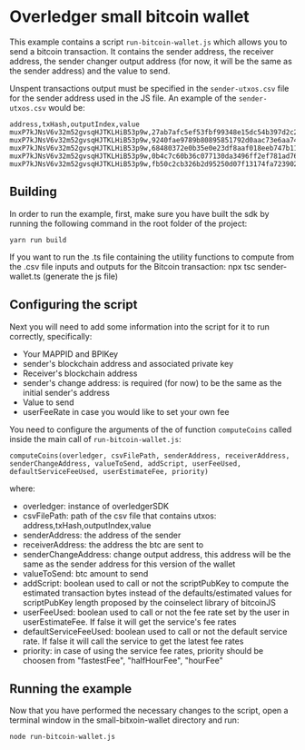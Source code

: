 # Overledger small bitcoin wallet

This example contains a script ```run-bitcoin-wallet.js``` which allows you to send a bitcoin transaction. It contains the sender address, the receiver address, the sender changer output address (for now, it will be the same as the sender address) and the value to send.

Unspent transactions output must be specified in the ```sender-utxos.csv``` file for the sender address used in the JS file.
An example of the ```sender-utxos.csv``` would be:

```
address,txHash,outputIndex,value
muxP7kJNsV6v32m52gvsqHJTKLHiB53p9w,27ab7afc5ef53fbf99348e15dc54b397d2c2e2858d89b63141ad864d97a8c614,1,0.00003724
muxP7kJNsV6v32m52gvsqHJTKLHiB53p9w,9240fae9789b80895851792d0aac73e6aa744ebb6bf8a88044e39fd7af57b968,1,0.00007366
muxP7kJNsV6v32m52gvsqHJTKLHiB53p9w,68480372e0b35e0e23df8aaf018eeb747b110e1f6e621095202691ba0fc2d83a,1,0.0001
muxP7kJNsV6v32m52gvsqHJTKLHiB53p9w,0b4c7c60b36c077130da3496ff2ef781ad761845c4bb262375732af8322270b1,1,0.00098322
muxP7kJNsV6v32m52gvsqHJTKLHiB53p9w,fb50c2cb326b2d95250d07f13174fa7239021b9d234fe321261219aa0bf6d62b,1,0.00013544
```


## Building

In order to run the example, first, make sure you have built the sdk by running the following command in the root folder of the project:

```
yarn run build
```

If you want to run the .ts file containing the utility functions to compute from the .csv file inputs and outputs for the Bitcoin transaction: npx tsc sender-wallet.ts (generate the js file)


## Configuring the script

Next you will need to add some information into the script for it to run correctly, specifically:

* Your MAPPID and BPIKey
* sender's blockchain address and associated private key
* Receiver's blockchain address 
* sender's change address: is required (for now) to be the same as the initial sender's address
* Value to send
* userFeeRate in case you would like to set your own fee

You need to configure the arguments of the of function ```computeCoins``` called inside the main call of ```run-bitcoin-wallet.js```:

```computeCoins(overledger, csvFilePath, senderAddress, receiverAddress, senderChangeAddress, valueToSend, addScript, userFeeUsed, defaultServiceFeeUsed, userEstimateFee, priority) ```

where:
 * overledger: instance of overledgerSDK
 * csvFilePath: path of the csv file that contains utxos: address,txHash,outputIndex,value
 * senderAddress: the address of the sender
 * receiverAddress: the address the btc are sent to
 * senderChangeAddress: change output address, this address will be the same as the sender address for this version of the wallet
 * valueToSend: btc amount to send
 * addScript: boolean used to call or not the scriptPubKey to compute the estimated transaction bytes instead of the defaults/estimated values for scriptPubKey length proposed by the coinselect library of bitcoinJS
 * userFeeUsed: boolean used to call or not the fee rate set by the user in userEstimateFee. If false it will get the service's fee rates
 * defaultServiceFeeUsed: boolean used to call or not the default service rate. If false it will call the service to get the latest fee rates
 * priority: in case of using the service fee rates, priority should be choosen from "fastestFee", "halfHourFee", "hourFee"
 

## Running the example

Now that you have performed the necessary changes to the script, open a terminal window in the small-bitxoin-wallet directory and run:

```node run-bitcoin-wallet.js ```